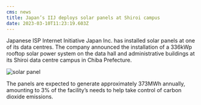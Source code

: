```yaml
---
cms: news
title: Japan’s IIJ deploys solar panels at Shiroi campus 
date: 2023-03-10T11:23:19.603Z
---
```

Japanese ISP Internet Initiative Japan Inc. has installed solar panels at one of its data centres. The company announced the installation of a 336kWp rooftop solar power system on the data hall and administrative buildings at its Shiroi data centre campus in Chiba Prefecture.

![solar panel](image10.png "Shiroi data centre campus in Chiba Prefecture.")

The panels are expected to generate approximately 373MWh annually, amounting to 3% of the facility’s needs to help take control of carbon dioxide emissions.